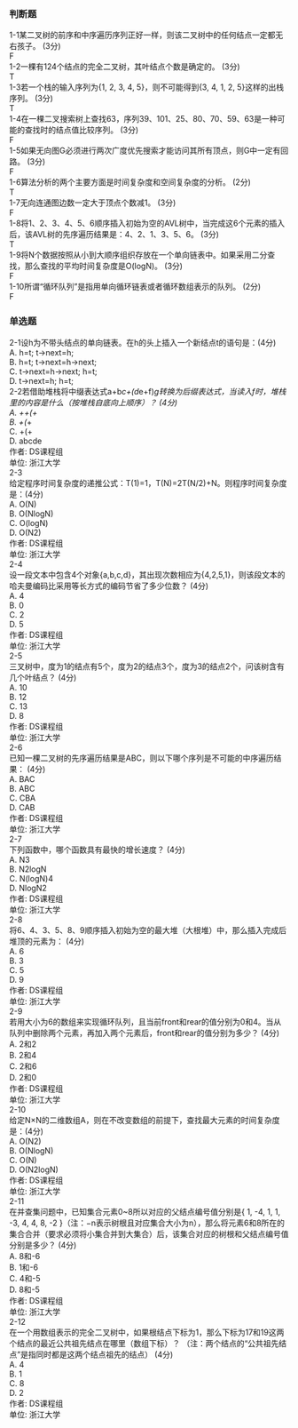 ### 判断题  
1-1某二叉树的前序和中序遍历序列正好一样，则该二叉树中的任何结点一定都无右孩子。 (3分)  
F  
1-2一棵有124个结点的完全二叉树，其叶结点个数是确定的。 (3分)  
T  
1-3若一个栈的输入序列为{1, 2, 3, 4, 5}，则不可能得到{3, 4, 1, 2, 5}这样的出栈序列。 (3分)  
T  
1-4在一棵二叉搜索树上查找63，序列39、101、25、80、70、59、63是一种可能的查找时的结点值比较序列。 (3分)  
F  
1-5如果无向图G必须进行两次广度优先搜索才能访问其所有顶点，则G中一定有回路。 (3分)  
F  
1-6算法分析的两个主要方面是时间复杂度和空间复杂度的分析。 (2分)  
T  
1-7无向连通图边数一定大于顶点个数减1。 (3分)  
F  
1-8将1、2、3、4、5、6顺序插入初始为空的AVL树中，当完成这6个元素的插入后，该AVL树的先序遍历结果是：4、2、1、3、5、6。 (3分)  
T  
1-9将N个数据按照从小到大顺序组织存放在一个单向链表中。如果采用二分查找，那么查找的平均时间复杂度是O(logN)。 (3分)  
F  
1-10所谓“循环队列”是指用单向循环链表或者循环数组表示的队列。 (2分)  
F  
  
### 单选题  
2-1设h为不带头结点的单向链表。在h的头上插入一个新结点t的语句是：(4分)   
A.	 h=t; t->next=h;  
B.	 h=t; t->next=h->next;  
C.	 t->next=h->next; h=t;  
D.	 t->next=h; h=t;  
 2-2若借助堆栈将中缀表达式a+b*c+(d*e+f)*g转换为后缀表达式，当读入f时，堆栈里的内容是什么（按堆栈自底向上顺序）？ (4分)  
A.	 ++(+  
B.	 +(*+  
C.	 +(+  
D.	 abcde  
作者: DS课程组  
单位: 浙江大学  
2-3  
给定程序时间复杂度的递推公式：T(1)=1，T(N)=2T(N/2)+N。则程序时间复杂度是：(4分)  
A.	 O(N)  
B.	 O(NlogN)  
C.	 O(logN)  
D.	 O(N2)  
作者: DS课程组  
单位: 浙江大学  
2-4  
设一段文本中包含4个对象{a,b,c,d}，其出现次数相应为{4,2,5,1}，则该段文本的哈夫曼编码比采用等长方式的编码节省了多少位数？ (4分)  
A.	 4  
B.	 0  
C.	 2  
D.	 5  
作者: DS课程组  
单位: 浙江大学  
2-5  
三叉树中，度为1的结点有5个，度为2的结点3个，度为3的结点2个，问该树含有几个叶结点？ (4分)  
A.	 10  
B.	 12  
C.	 13  
D.	 8  
作者: DS课程组  
单位: 浙江大学  
2-6  
已知一棵二叉树的先序遍历结果是ABC，则以下哪个序列是不可能的中序遍历结果： (4分)  
A.	 BAC  
B.	 ABC  
C.	 CBA  
D.	 CAB  
作者: DS课程组  
单位: 浙江大学  
2-7  
下列函数中，哪个函数具有最快的增长速度？ (4分)  
A.	 N3  
B.	 N2logN  
C.	 N(logN)4  
D.	 NlogN2  
作者: DS课程组  
单位: 浙江大学  
2-8  
将6、4、3、5、8、9顺序插入初始为空的最大堆（大根堆）中，那么插入完成后堆顶的元素为： (4分)  
A.	 6  
B.	 3  
C.	 5  
D.	 9  
作者: DS课程组  
单位: 浙江大学  
2-9  
若用大小为6的数组来实现循环队列，且当前front和rear的值分别为0和4。当从队列中删除两个元素，再加入两个元素后，front和rear的值分别为多少？ (4分)  
A.	 2和2  
B.	 2和4  
C.	 2和6  
D.	 2和0  
作者: DS课程组  
单位: 浙江大学  
2-10  
给定N×N的二维数组A，则在不改变数组的前提下，查找最大元素的时间复杂度是：(4分)  
A.	 O(N2)  
B.	 O(NlogN)  
C.	 O(N)  
D.	 O(N2logN)  
作者: DS课程组  
单位: 浙江大学  
2-11  
在并查集问题中，已知集合元素0~8所以对应的父结点编号值分别是{ 1, -4, 1, 1, -3, 4, 4, 8, -2 }（注：−n表示树根且对应集合大小为n），那么将元素6和8所在的集合合并（要求必须将小集合并到大集合）后，该集合对应的树根和父结点编号值分别是多少？ (4分)  
A.	 8和-6  
B.	 1和-6  
C.	 4和-5  
D.	 8和-5  
作者: DS课程组  
单位: 浙江大学  
2-12  
在一个用数组表示的完全二叉树中，如果根结点下标为1，那么下标为17和19这两个结点的最近公共祖先结点在哪里（数组下标）？ （注：两个结点的“公共祖先结点”是指同时都是这两个结点祖先的结点） (4分)  
A.	 4  
B.	 1  
C.	 8  
D.	 2  
作者: DS课程组  
单位: 浙江大学  
  

